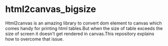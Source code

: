 # html2canvas_bigsize
Html2canvas is an amazing library to convert dom element to canvas which comes handy for printing html tables.But when the size of table exceeds the size of screen it doesn't get rendered in canvas.This repository explains how to overcome that issue.
